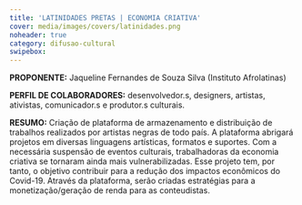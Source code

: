 ```yaml
---
title: 'LATINIDADES PRETAS | ECONOMIA CRIATIVA'
cover: media/images/covers/latinidades.png
noheader: true
category: difusao-cultural
swipebox: 
---
```

  
**PROPONENTE:**
Jaqueline Fernandes de Souza Silva (Instituto Afrolatinas)
  
**PERFIL DE COLABORADORES:** desenvolvedor.s, designers, artistas, ativistas, comunicador.s e produtor.s culturais.
  
**RESUMO:**
Criação de plataforma de armazenamento e distribuição de trabalhos realizados por artistas negras de todo país. A plataforma abrigará projetos em diversas linguagens artísticas, formatos e suportes.
Com a necessária suspensão de eventos culturais, trabalhadoras da economia criativa se tornaram ainda mais vulnerabilizadas. Esse projeto tem, por tanto, o objetivo contribuir para a redução dos impactos econômicos do Covid-19. Através da plataforma, serão criadas estratégias para a monetização/geração de renda para as conteudistas.
